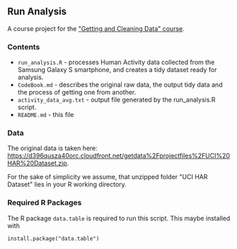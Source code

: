 ## Run Analysis
A course project for the <a href="https://www.coursera.org/course/getdata">"Getting and Cleaning Data" course</a>.

### Contents

 * `run_analysis.R` - processes Human Activity data collected from the Samsung Galaxy S smartphone, and creates a tidy dataset ready for analysis.
 * `CodeBook.md` - describes the original raw data, the output tidy data and the process of getting one from another.
 * `activity_data_avg.txt` - output file generated by the run_analysis.R script.
 * `README.md` - this file
  
### Data

The original data is taken here: <a href = "https://d396qusza40orc.cloudfront.net/getdata%2Fprojectfiles%2FUCI%20HAR%20Dataset.zip">https://d396qusza40orc.cloudfront.net/getdata%2Fprojectfiles%2FUCI%20HAR%20Dataset.zip</a>.

For the sake of simplicity we assume, that unzipped folder "UCI HAR Dataset" lies in your R working directory.

### Required R Packages

The R package `data.table` is required to run this script. This maybe installed with

`install.package("data.table")`